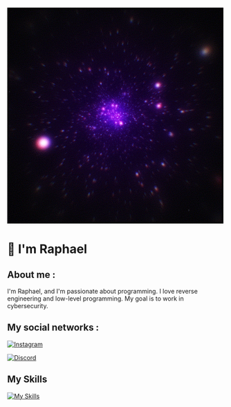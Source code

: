 ![banner](./Space.gif)

# 💫 I'm Raphael

## About me : 
I'm Raphael, and I'm passionate about programming. I love reverse engineering and low-level programming. My goal is to work in cybersecurity.

## 

## My social networks :

<a href="https://www.instagram.com/raphaelhimself_/" target="_blank">
  <img src="https://upload.wikimedia.org/wikipedia/commons/a/a5/Instagram_icon.png" alt="Instagram" width="40"/>
</a>

[![Discord](https://skillicons.dev/icons?i=discord)]([https://discord.gg/ton-invitation](https://discord.com/users/1347913550219317379))


## My Skills
[![My Skills](https://skillicons.dev/icons?i=cpp,c,python)](https://skillicons.dev)

